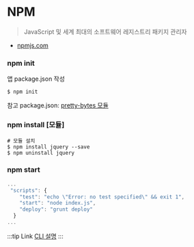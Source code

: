 # NPM  
>  JavaScript 및 세계 최대의 소프트웨어 레지스트리 패키지 관리자

- [npmjs.com](http://npmjs.com/)

### npm init

앱 package.json 작성

```
$ npm init
```

참고 package.json: [pretty-bytes 모듈](https://github.com/sindresorhus/pretty-bytes)


### npm install [모듈]

```
# 모듈 설치
$ npm install jquery --save
$ npm uninstall jquery
```

### npm start 

```js
...
 "scripts": {
    "test": "echo \"Error: no test specified\" && exit 1",
    "start": "node index.js",
    "deploy": "grunt deploy"
  }
...  
```

:::tip Link
[CLI 설명](https://docs.npmjs.com/cli/init)
:::